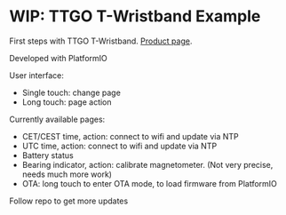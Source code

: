 # WIP: TTGO T-Wristband Example

First steps with TTGO T-Wristband. [Product page](https://es.aliexpress.com/item/4000527495064.html).

Developed with PlatformIO

User interface:

- Single touch: change page
- Long touch: page action

Currently available pages:

- CET/CEST time, action: connect to wifi and update via NTP
- UTC time, action: connect to wifi and update via NTP
- Battery status
- Bearing indicator, action: calibrate magnetometer. (Not very precise, needs much more work)
- OTA: long touch to enter OTA mode, to load firmware from PlatformIO

Follow repo to get more updates
